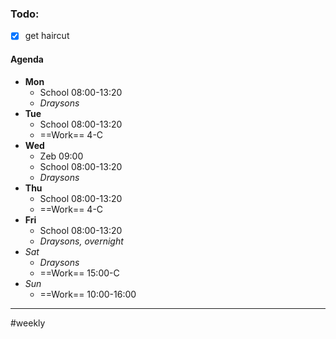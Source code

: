 ### Todo:
- [x] get haircut
#### Agenda
- **Mon**
	- School 08:00-13:20
	- *Draysons*
- **Tue**
	- School 08:00-13:20
	- ==Work== 4-C
- **Wed**
	- Zeb 09:00
	- School 08:00-13:20
	- *Draysons*
- **Thu**
	- School 08:00-13:20
	- ==Work== 4-C
- **Fri**
	- School 08:00-13:20
	- *Draysons, overnight*
- *Sat*
	- *Draysons*
	- ==Work== 15:00-C
- *Sun*
	- ==Work== 10:00-16:00

---
#weekly
